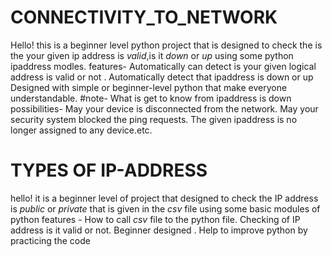 # CONNECTIVITY_TO_NETWORK
Hello! this is a beginner level python project that is designed to check the is the your given ip address is *valid*,is it *down* or *up* using some python ipaddress modles.
features-
  Automatically can detect is your given logical address is valid or not .
  Automatically detect that ipaddress is down or up
  Designed with simple or beginner-level python that make everyone understandable.
#note-
  What is get to know from ipaddress is down
  possibilities-
      May your device is disconnected from the network.
      May your security system blocked the ping requests.
      The given ipaddress is no longer assigned to any device.etc.
# TYPES OF IP-ADDRESS
hello! it is a beginner level of project that designed to check the IP address is *public* or *private* that is given in the *csv* file using some basic modules of python
features -
     How to call *csv* file to the python file.
     Checking of IP address is it valid or not.
     Beginner designed .
     Help to improve python by practicing the code
